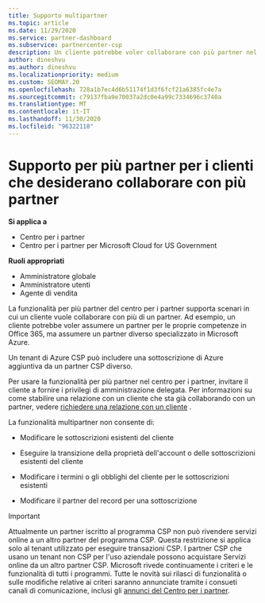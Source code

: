 ```yaml
---
title: Supporto multipartner
ms.topic: article
ms.date: 11/29/2020
ms.service: partner-dashboard
ms.subservice: partnercenter-csp
description: Un cliente potrebbe voler collaborare con più partner nel programma Cloud Solution Provider, specializzato in servizi diversi.
author: dineshvu
ms.author: dineshvu
ms.localizationpriority: medium
ms.custom: SEOMAY.20
ms.openlocfilehash: 728a1b7ec4d6b51174f1d3f6fcf21a6385fc4e7a
ms.sourcegitcommit: c79137fba9e70037a2dc0e4a99c7334696c3740a
ms.translationtype: MT
ms.contentlocale: it-IT
ms.lasthandoff: 11/30/2020
ms.locfileid: "96322118"
---
```

# <a name="multi-partner-support-for-customers-who-want-to-work-with-more-than-one-partner"></a>Supporto per più partner per i clienti che desiderano collaborare con più partner

**Si applica a**

- Centro per i partner
- Centro per i partner per Microsoft Cloud for US Government

**Ruoli appropriati**

- Amministratore globale
- Amministratore utenti
- Agente di vendita

La funzionalità per più partner del centro per i partner supporta scenari in cui un cliente vuole collaborare con più di un partner. Ad esempio, un cliente potrebbe voler assumere un partner per le proprie competenze in Office 365, ma assumere un partner diverso specializzato in Microsoft Azure.

Un tenant di Azure CSP può includere una sottoscrizione di Azure aggiuntiva da un partner CSP diverso.

Per usare la funzionalità per più partner nel centro per i partner, invitare il cliente a fornire i privilegi di amministrazione delegata. Per informazioni su come stabilire una relazione con un cliente che sta già collaborando con un partner, vedere [richiedere una relazione con un cliente](request-a-relationship-with-a-customer.md) .

La funzionalità multipartner non consente di:

- Modificare le sottoscrizioni esistenti del cliente

- Eseguire la transizione della proprietà dell'account o delle sottoscrizioni esistenti del cliente

- Modificare i termini o gli obblighi del cliente per le sottoscrizioni esistenti

- Modificare il partner del record per una sottoscrizione

> [!IMPORTANT]  
> Attualmente un partner iscritto al programma CSP non può rivendere servizi online a un altro partner del programma CSP. Questa restrizione si applica solo al tenant utilizzato per eseguire transazioni CSP. I partner CSP che usano un tenant non CSP per l'uso aziendale possono acquistare Servizi online da un altro partner CSP. Microsoft rivede continuamente i criteri e le funzionalità di tutti i programmi. Tutte le novità sui rilasci di funzionalità o sulle modifiche relative ai criteri saranno annunciate tramite i consueti canali di comunicazione, inclusi gli [annunci del Centro per i partner](announcements/index.md).

